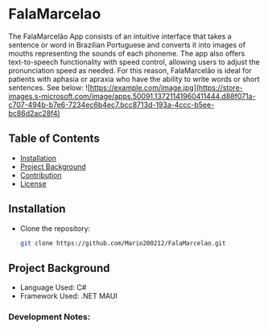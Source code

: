 # FalaMarcelao

The FalaMarcelão App consists of an intuitive interface that takes a sentence or word in Brazilian Portuguese and converts it into images of mouths representing the sounds of each phoneme. The app also offers text-to-speech functionality with speed control, allowing users to adjust the pronunciation speed as needed. For this reason, FalaMarcelão is ideal for patients with aphasia or apraxia who have the ability to write words or short sentences. See below:
![https://example.com/image.jpg](https://store-images.s-microsoft.com/image/apps.50091.13721141960411444.d88f071a-c707-494b-b7e6-7234ec6b4ec7.bcc8713d-193a-4ccc-b5ee-bc86d2ac28f4)


## Table of Contents

- [Installation](#installation)
- [Project Background](#project-background)
- [Contribution](#contribution)
- [License](#license)
  
## Installation
- Clone the repository:
    ```bash
    git clone https://github.com/Mario200212/FalaMarcelao.git
    ```
## Project Background
- Language Used: C#
- Framework Used: .NET MAUI
### Development Notes: 
